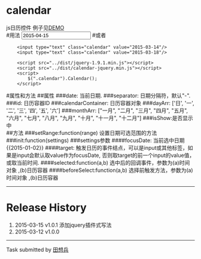 # calendar
js日历控件
例子见[DEMO](http://www.lovewebgames.com/jsmodule/calendar.html)  
#用法
		<input type="text" id="calendar" value="2015-04-15"/>
		<script src="../src/jquery-1.9.1.min.js"></script>
		<script src="../src/calendar.js"></script>
		<script>
			var calendar = new Calendar();
			calendar.init({target :$('#calendar')});
		</script>
#或者
		
		<input type="text" class="calendar" value="2015-03-14"/>
		<input type="text" class="calendar" value="2015-03-18"/>

		<script src="../dist/jquery-1.9.1.min.js"></script>
		<script src="../dist/calendar-jquery.min.js"></script>
		<script>
			$(".calendar").Calendar();
		</script>
#属性和方法
##属性
###date:
		当前日期.
###separator:
		日期分隔符，默认"-".
###id:
		日历容器ID
###calendarContainer:
		日历容器对象
###dayArr:
		['日', '一', '二', '三', '四', '五', '六']
###monthArr:
		["一月", "二月", "三月", "四月", "五月", "六月", "七月", "八月", "九月", "十月", "十一月", "十二月"]
###isShow:是否显示中		
##方法
###setRange:function(range)
	设置日期可选范围的方法
###init:function(settings)
###settings参数
####focusDate:
		当前选中日期{{2015-01-02}}
####target:
		触发日历的事件结点，可以是input或其他标签，如果是input会默认取value作为focusDate,
		否则取target的前一个input的value值，或取当前时间.
####selected:function(a,b)
		选中后的回调事件，参数为(a)时间对象 ,(b)日历容器
####beforeSelect:function(a,b)
		选择前触发方法，参数为(a)时间对象 ,(b)日历容器
***
# Release History
1. 2015-03-15     v1.0.1      添加jquery插件式写法
2. 2015-03-12     v1.0.0      
---

Task submitted by [田想兵](http://www.lovewebgames.com)

